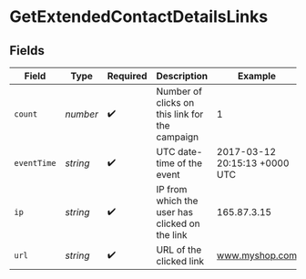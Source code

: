 # GetExtendedContactDetailsLinks


## Fields

| Field                                          | Type                                           | Required                                       | Description                                    | Example                                        |
| ---------------------------------------------- | ---------------------------------------------- | ---------------------------------------------- | ---------------------------------------------- | ---------------------------------------------- |
| `count`                                        | *number*                                       | :heavy_check_mark:                             | Number of clicks on this link for the campaign | 1                                              |
| `eventTime`                                    | *string*                                       | :heavy_check_mark:                             | UTC date-time of the event                     | 2017-03-12 20:15:13 +0000 UTC                  |
| `ip`                                           | *string*                                       | :heavy_check_mark:                             | IP from which the user has clicked on the link | 165.87.3.15                                    |
| `url`                                          | *string*                                       | :heavy_check_mark:                             | URL of the clicked link                        | www.myshop.com                                 |